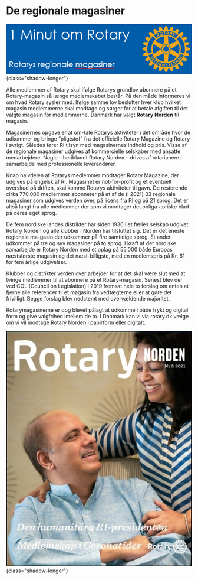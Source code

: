 # De regionale magasiner

![Regionale magasiner](images/magasiner001.jpg){class="shadow-longer"} 

Alle medlemmer af Rotary skal ifølge Rotarys grundlov abonnere på et Rotary-magasin så længe medlemskabet består. På den måde informeres vi om hvad Rotary sysler med. Ifølge samme lov beslutter hver klub hvilket magasin medlemmerne skal modtage og sørger for at betale afgiften til det valgte magasin for medlemmerne. Danmark har valgt **Rotary Norden** til magasin.

Magasinernes opgave er at om-tale Rotarys aktiviteter i det område hvor de udkommer og bringe ”pligtstof” fra det officielle Rotary Magazine og Rotary i øvrigt. Således fører RI tilsyn med magasinernes indhold og pris. Visse af de regionale magasiner udgives af kommercielle selskaber med ansatte medarbejdere. Nogle – heriblandt Rotary Norden – drives af rotarianere i samarbejde med professionelle leverandører. 

Knap halvdelen af Rotarys medlemmer modtager Rotary Magazine, der udgives på engelsk af RI. Magasinet er not-for-profit og et eventuelt overskud på driften, skal komme Rotarys aktiviteter til gavn. De resterende cirka 770.000 medlemmer abonnerer på et af de (i 2021) 33 regionale magasiner som udgives verden over, på licens fra RI og på 21 sprog. Det er altså langt fra alle medlemmer der som vi modtager det obliga¬toriske blad på deres eget sprog.

De fem nordiske landes distrikter har siden 1936 i et fælles selskab udgivet Rotary Norden og alle klubber i Norden har tilsluttet sig. Det er det eneste regionale ma-gasin der udkommer på fire samtidige sprog. Et andet udkommer på tre og syv magasiner på to sprog. I kraft af det nordiske samarbejde er Rotary Norden med et oplag på 55.000 både Europas næststørste magasin og det næst-billigste, med en medlemspris på Kr. 61 for fem årlige udgivelser.

Klubber og distrikter verden over arbejder for at det skal være slut med at tvinge medlemmer til at abonnere på et Rotary-magasin. Senest blev der ved COL (Council on Legislation) i 2019 fremsat hele to forslag om enten at fjerne alle referencer til et magasin fra vedtægterne eller at gøre det frivilligt. Begge forslag blev nedstemt med overvældende majoritet. 

Rotarymagasinerne er dog blevet pålagt at udkomme i både trykt og digital form og give valgfrihed imellem de to. I Danmark kan vi via rotary.dk vælge om vi vil modtage Rotary Norden i papirform eller digitalt.

![Forsiden på Rotary Norden #5 2021 prydes af årets Præ-sident for RI Shekhar Mehta og frue](images/magasiner002.png){class="shadow-longer"} 

